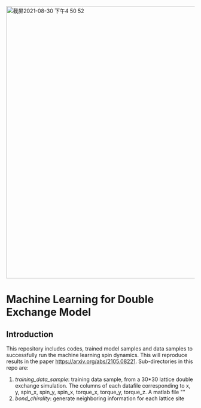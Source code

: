 <img width="727" alt="截屏2021-08-30 下午4 50 52" src="https://user-images.githubusercontent.com/32048073/131403794-dda267ba-9528-4ebf-9688-37e7ba130f34.png">

# Machine Learning for Double Exchange Model

## Introduction
This repository includes codes, trained model samples and data samples to successfully run the machine learning spin dynamics. This will reproduce results in the paper https://arxiv.org/abs/2105.08221. Sub-directories in this repo are:
1. *training_data_sample*: training data sample, from a 30*30 lattice double exchange simulation. The columns of each datafile corresponding to x, y, spin_x, spin_y, spin_x, torque_x, torque_y, torque_z. A matlab file ""
2. *bond_chirality*: generate neighboring information for each lattice site  
